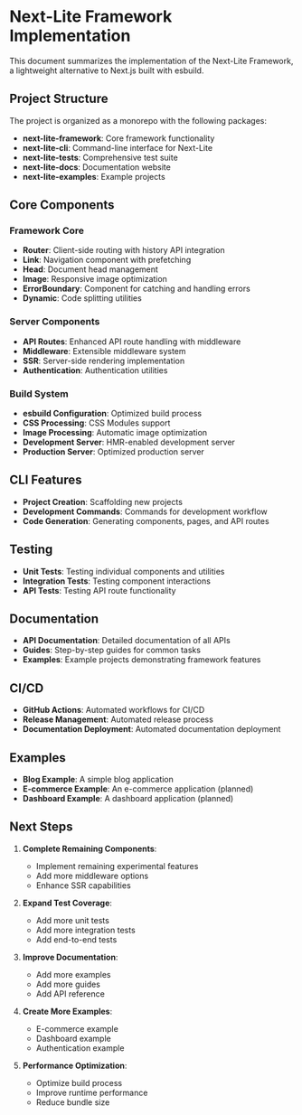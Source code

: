 # Next-Lite Framework Implementation

This document summarizes the implementation of the Next-Lite Framework, a lightweight alternative to Next.js built with esbuild.

## Project Structure

The project is organized as a monorepo with the following packages:

- **next-lite-framework**: Core framework functionality
- **next-lite-cli**: Command-line interface for Next-Lite
- **next-lite-tests**: Comprehensive test suite
- **next-lite-docs**: Documentation website
- **next-lite-examples**: Example projects

## Core Components

### Framework Core

- **Router**: Client-side routing with history API integration
- **Link**: Navigation component with prefetching
- **Head**: Document head management
- **Image**: Responsive image optimization
- **ErrorBoundary**: Component for catching and handling errors
- **Dynamic**: Code splitting utilities

### Server Components

- **API Routes**: Enhanced API route handling with middleware
- **Middleware**: Extensible middleware system
- **SSR**: Server-side rendering implementation
- **Authentication**: Authentication utilities

### Build System

- **esbuild Configuration**: Optimized build process
- **CSS Processing**: CSS Modules support
- **Image Processing**: Automatic image optimization
- **Development Server**: HMR-enabled development server
- **Production Server**: Optimized production server

## CLI Features

- **Project Creation**: Scaffolding new projects
- **Development Commands**: Commands for development workflow
- **Code Generation**: Generating components, pages, and API routes

## Testing

- **Unit Tests**: Testing individual components and utilities
- **Integration Tests**: Testing component interactions
- **API Tests**: Testing API route functionality

## Documentation

- **API Documentation**: Detailed documentation of all APIs
- **Guides**: Step-by-step guides for common tasks
- **Examples**: Example projects demonstrating framework features

## CI/CD

- **GitHub Actions**: Automated workflows for CI/CD
- **Release Management**: Automated release process
- **Documentation Deployment**: Automated documentation deployment

## Examples

- **Blog Example**: A simple blog application
- **E-commerce Example**: An e-commerce application (planned)
- **Dashboard Example**: A dashboard application (planned)

## Next Steps

1. **Complete Remaining Components**:
   - Implement remaining experimental features
   - Add more middleware options
   - Enhance SSR capabilities

2. **Expand Test Coverage**:
   - Add more unit tests
   - Add more integration tests
   - Add end-to-end tests

3. **Improve Documentation**:
   - Add more examples
   - Add more guides
   - Add API reference

4. **Create More Examples**:
   - E-commerce example
   - Dashboard example
   - Authentication example

5. **Performance Optimization**:
   - Optimize build process
   - Improve runtime performance
   - Reduce bundle size
